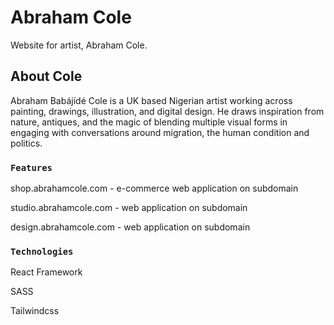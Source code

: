 # Abraham Cole
Website for artist, Abraham Cole.

## About Cole

Abraham Babájídé Cole is a UK based Nigerian artist working across painting, drawings, illustration, and digital design. He draws inspiration from nature, antiques, and the magic of blending multiple visual forms in engaging with conversations around migration, the human condition and politics.

### `Features`

shop.abrahamcole.com - e-commerce web application on subdomain

studio.abrahamcole.com - web application on subdomain

design.abrahamcole.com - web application on subdomain


### `Technologies`

React Framework

SASS

Tailwindcss

